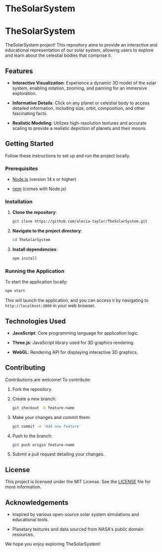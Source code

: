 # TheSolarSystem
# TheSolarSystem
TheSolarSystem project! This repository aims to provide an interactive and educational representation of our solar system, allowing users to explore and learn about the celestial bodies that comprise it.

## Features

- **Interactive Visualization**: Experience a dynamic 3D model of the solar system, enabling rotation, zooming, and panning for an immersive exploration.

- **Informative Details**: Click on any planet or celestial body to access detailed information, including size, orbit, composition, and other fascinating facts.

- **Realistic Modeling**: Utilizes high-resolution textures and accurate scaling to provide a realistic depiction of planets and their moons.

## Getting Started

Follow these instructions to set up and run the project locally.

### Prerequisites

- [Node.js](https://nodejs.org/) (version 14.x or higher)

- [npm](https://www.npmjs.com/) (comes with Node.js)

### Installation

1. **Clone the repository**:

   ```bash
   git clone https://github.com/alecia-taylor/TheSolarSystem.git
   ```


2. **Navigate to the project directory**:

   ```bash
   cd TheSolarSystem
   ```


3. **Install dependencies**:

   ```bash
   npm install
   ```


### Running the Application

To start the application locally:


```bash
npm start
```


This will launch the application, and you can access it by navigating to `http://localhost:3000` in your web browser.

## Technologies Used

- **JavaScript**: Core programming language for application logic.

- **Three.js**: JavaScript library used for 3D graphics rendering.

- **WebGL**: Rendering API for displaying interactive 3D graphics.

## Contributing

Contributions are welcome! To contribute:

1. Fork the repository.

2. Create a new branch:

   ```bash
   git checkout -b feature-name
   ```


3. Make your changes and commit them:

   ```bash
   git commit -m 'Add new feature'
   ```


4. Push to the branch:

   ```bash
   git push origin feature-name
   ```


5. Submit a pull request detailing your changes.

## License

This project is licensed under the MIT License. See the [LICENSE](LICENSE) file for more information.

## Acknowledgements

- Inspired by various open-source solar system simulations and educational tools.

- Planetary textures and data sourced from NASA's public domain resources.

We hope you enjoy exploring TheSolarSystem! 